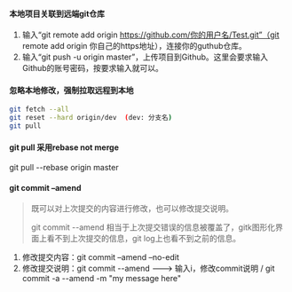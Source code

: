 #### 本地项目关联到远端git仓库

1. 输入“git remote add origin https://github.com/你的用户名/Test.git”（git remote add origin 你自己的https地址），连接你的guthub仓库。
2. 输入“git push -u origin master”，上传项目到Github。这里会要求输入Github的账号密码，按要求输入就可以。

#### 忽略本地修改，强制拉取远程到本地

```bash
git fetch --all
git reset --hard origin/dev  (dev: 分支名)
git pull
```

#### git pull 采用rebase not merge

git pull --rebase origin master

#### git commit –amend

> 既可以对上次提交的内容进行修改，也可以修改提交说明。
>
> git commit --amend 相当于上次提交错误的信息被覆盖了，gitk图形化界面上看不到上次提交的信息，git log上也看不到之前的信息。

1. 修改提交内容：git commit –amend –no-edit
2. 修改提交说明：git commit --amend   --->  输入i，修改commit说明  /  git commit -a --amend -m "my message here"



